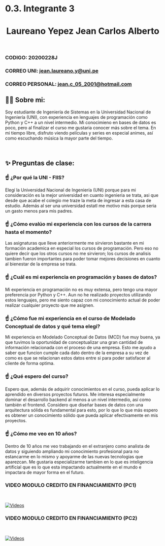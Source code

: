 # 0.3. Integrante 3
**<h1 align="center">Laureano Yepez Jean Carlos Alberto</h2>**

<br>

### CODIGO: 20200228J
### CORREO UNI: jean.laureano.y@uni.pe
### CORREO PERSONAL: jean.c_05_2001@hotmail.com

## 🧑‍💻 **Sobre mi:**

Soy estudiante de Ingeniería de Sistemas en la Universidad Nacional de Ingeniería (UNI), con experiencia en lenguajes de programación como Python y C++ a un nivel intermedio. Mi conocimieno en bases de datos es poco, pero al finalizar el curso me gustaria conocer más sobre el tema. En mi tiempo libre, disfruto viendo películas y series en especial animes, así como escuchando música la mayor parte del tiempo.

<br>

## ✨ **Preguntas de clase:**

### ☝️ **¿Por qué la UNI - FIIS?**
Elegí la Universidad Nacional de Ingeniería (UNI) porque para mi consideración es la mejor universidad en cuanto ingenieria se trata, asi que desde que acabe el colegio me traze la meta de ingresar a esta casa de estudio. Además al ser una universidad estatl me motivo más porque seria un gasto menos para mis padres.
### ☝️ **¿Cómo evalúo mi experiencia con los cursos de la carrera hasta el momento?**
Las asignaturas que lleve anteriormente me sirvieron bastante en mi formación academica en especial los cursos de programación. Pero eso no quiere decir que los otros cursos no me sirvieron; los cursos de analisis tambien fueron importantes para poder tomar mejores decisiones en cuanto al bienestar de la empresa se trata.
### ☝️ **¿Cuál es mi experiencia en programación y bases de datos?**
Mi experiencia en programación no es muy extensa, pero tengo una mayor preferencia por Python y C++. Aun no he realizado proyectos utilizando estos lenguajes, pero me siento capaz con mi conocimiento actual de poder realizar cualquier proyecto que me asignen.
### ☝️ **¿Cómo fue mi experiencia en el curso de Modelado Conceptual de datos y qué tema elegí?**
Mi experiencia en Modelado Conceptual de Datos (MCD) fue muy buena, ya que tuvimos la oportunidad de conceptualizar una gran cantidad de información relacionada con el proceso de una empresa. Esto me ayudo a saber que funcion cumple cada dato dentro de la empresa a su vez de como es que se relacionan estos datos entre si para poder satisfacer al cliente de forma optima.
### ☝️ **¿Qué espero del curso?**
Espero que, además de adquirir conocimientos en el curso, pueda aplicar lo aprendido en diversos proyectos futuros. Me interesa especialmente dominar el desarrollo backend al menos a un nivel intermedio, así como también el frontend. Considero que diseñar bases de datos con una arquitectura sólida es fundamental para esto, por lo que lo que más espero es obtener un conocimiento sólido que pueda aplicar efectivamente en mis proyectos.
### ☝️ **¿Cómo me veo en 10 años?**
Dentro de 10 años me veo trabajando en el extranjero como analista de datos y siguiendo ampliando mi conocimiento profesional para no estancarme en lo mismo y apoyarme de las nuevas tecnologias que aparezcan. Me gustaria especializarme tambien en lo que es inteligencia artificial que es lo que esta impactando actualmente en el mundo e impactara de mayor forma en el futuro.

### VIDEO MODULO CREDITO EN FINANCIAMIENTO (PC1) 

<br> 

[![Videos](https://i.ytimg.com/vi/abAWqQsEnXU/hqdefault.jpg?sqp=-oaymwE2CNACELwBSFXyq4qpAygIARUAAIhCGAFwAcABBvABAfgB_gmAAtAFigIMCAAQARhlIGUoZTAP&rs=AOn4CLBBHQdb3p2qFpXiPSr3jZHHE2uttQ)](https://youtu.be/abAWqQsEnXU)

### VIDEO MODULO CREDITO EN FINANCIAMIENTO (PC2) 

<br> 

[![Videos](https://i9.ytimg.com/vi_webp/R6f0I6InM24/mq2.webp?sqp=CLTerroG-oaymwEmCMACELQB8quKqQMa8AEB-AH-CYAC0AWKAgwIABABGD4gTihyMA8=&rs=AOn4CLBDAw7w2q8SjinrGc2qstZjzrUIMw)](https://youtu.be/R6f0I6InM24)
